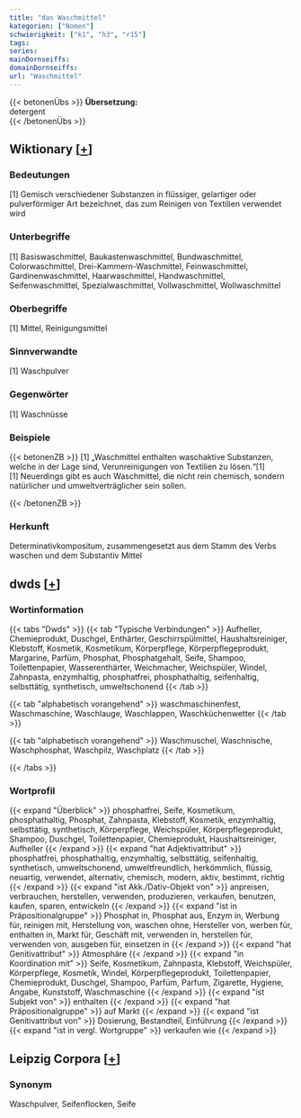```yaml
---
title: "das Waschmittel"
kategorien: ["Nomen"]
schwierigkeit: ["k1", "h3", "r15"]
tags:
series:
mainDornseiffs:
domainDornseiffs:
url: "Waschmittel"
---
```


{{< betonenÜbs >}}
**Übersetzung:**  
detergent  
{{< /betonenÜbs >}}

## Wiktionary [[+](https://de.wiktionary.org/wiki/Waschmittel)]

### Bedeutungen
[1] Gemisch verschiedener Substanzen in flüssiger, gelartiger oder pulverförmiger Art bezeichnet, das zum Reinigen von Textilien verwendet wird  

### Unterbegriffe
[1] Basiswaschmittel, Baukastenwaschmittel, Bundwaschmittel, Colorwaschmittel, Drei-Kammern-Waschmittel, Feinwaschmittel, Gardinenwaschmittel, Haarwaschmittel, Handwaschmittel, Seifenwaschmittel, Spezialwaschmittel, Vollwaschmittel, Wollwaschmittel  

### Oberbegriffe
[1] Mittel, Reinigungsmittel  

### Sinnverwandte
[1] Waschpulver  

### Gegenwörter
[1] Waschnüsse  

### Beispiele
{{< betonenZB >}}
[1] „Waschmittel enthalten waschaktive Substanzen, welche in der Lage sind, Verunreinigungen von Textilien zu lösen.“[1]  
[1] Neuerdings gibt es auch Waschmittel, die nicht rein chemisch, sondern natürlicher und umweltverträglicher sein sollen.  

{{< /betonenZB >}}
### Herkunft
Determinativkompositum, zusammengesetzt aus dem Stamm des Verbs waschen und dem Substantiv Mittel  



## dwds [[+](https://www.dwds.de/wb/Waschmittel)]

### Wortinformation
{{< tabs "Dwds" >}}
{{< tab "Typische Verbindungen" >}}
Aufheller, Chemieprodukt, Duschgel, Enthärter, Geschirrspülmittel, Haushaltsreiniger, Klebstoff, Kosmetik, Kosmetikum, Körperpflege, Körperpflegeprodukt, Margarine, Parfüm, Phosphat, Phosphatgehalt, Seife, Shampoo, Toilettenpapier, Wasserenthärter, Weichmacher, Weichspüler, Windel, Zahnpasta, enzymhaltig, phosphatfrei, phosphathaltig, seifenhaltig, selbsttätig, synthetisch, umweltschonend
{{< /tab >}}

{{< tab "alphabetisch vorangehend" >}}
waschmaschinenfest, Waschmaschine, Waschlauge, Waschlappen, Waschküchenwetter
{{< /tab >}}

{{< tab "alphabetisch vorangehend" >}}
Waschmuschel, Waschnische, Waschphosphat, Waschpilz, Waschplatz
{{< /tab >}}

{{< /tabs >}}

### Wortprofil
{{< expand "Überblick" >}} phosphatfrei, Seife, Kosmetikum, phosphathaltig, Phosphat, Zahnpasta, Klebstoff, Kosmetik, enzymhaltig, selbsttätig, synthetisch, Körperpflege, Weichspüler, Körperpflegeprodukt, Shampoo, Duschgel, Toilettenpapier, Chemieprodukt, Haushaltsreiniger, Aufheller {{< /expand >}}
{{< expand "hat Adjektivattribut" >}} phosphatfrei, phosphathaltig, enzymhaltig, selbsttätig, seifenhaltig, synthetisch, umweltschonend, umweltfreundlich, herkömmlich, flüssig, neuartig, verwendet, alternativ, chemisch, modern, aktiv, bestimmt, richtig {{< /expand >}}
{{< expand "ist Akk./Dativ-Objekt von" >}} anpreisen, verbrauchen, herstellen, verwenden, produzieren, verkaufen, benutzen, kaufen, sparen, entwickeln {{< /expand >}}
{{< expand "ist in Präpositionalgruppe" >}} Phosphat in, Phosphat aus, Enzym in, Werbung für, reinigen mit, Herstellung von, waschen ohne, Hersteller von, werben für, enthalten in, Markt für, Geschäft mit, verwenden in, herstellen für, verwenden von, ausgeben für, einsetzen in {{< /expand >}}
{{< expand "hat Genitivattribut" >}} Atmosphäre {{< /expand >}}
{{< expand "in Koordination mit" >}} Seife, Kosmetikum, Zahnpasta, Klebstoff, Weichspüler, Körperpflege, Kosmetik, Windel, Körperpflegeprodukt, Toilettenpapier, Chemieprodukt, Duschgel, Shampoo, Parfüm, Parfum, Zigarette, Hygiene, Angabe, Kunststoff, Waschmaschine {{< /expand >}}
{{< expand "ist Subjekt von" >}} enthalten {{< /expand >}}
{{< expand "hat Präpositionalgruppe" >}} auf Markt {{< /expand >}}
{{< expand "ist Genitivattribut von" >}} Dosierung, Bestandteil, Einführung {{< /expand >}}
{{< expand "ist in vergl. Wortgruppe" >}} verkaufen wie {{< /expand >}}

## Leipzig Corpora [[+](https://corpora.uni-leipzig.de/en/res?word=Waschmittel&corpusId=deu_newscrawl-public_2018)]


### Synonym
Waschpulver, Seifenflocken, Seife

